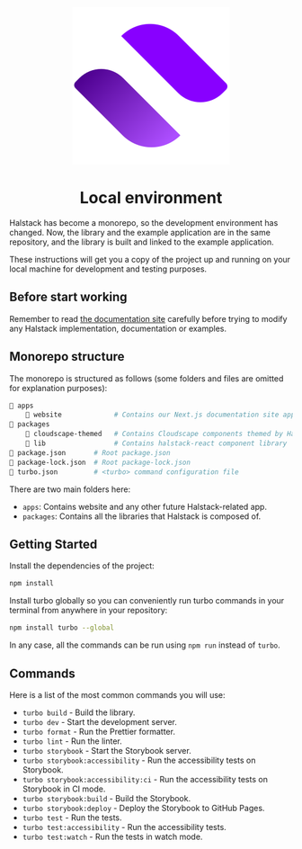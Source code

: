<p align="center">
  <a href="https://developer.dxc.com/halstack/">
    <img src="apps/website/screens/common/images/halstack_logo.svg" alt="Halstack Design System logo" />
  </a>
</p>

<h1 align="center">Local environment</h1>

Halstack has become a monorepo, so the development environment has changed. Now, the library and the example application are in the same repository, and the library is built and linked to the example application.

These instructions will get you a copy of the project up and running on your local machine for development and testing purposes.

## Before start working

Remember to read [the documentation site](https://developer.dxc.com/halstack/) carefully before trying to modify any Halstack implementation, documentation or examples.

## Monorepo structure

The monorepo is structured as follows (some folders and files are omitted for explanation purposes):

```bash
📂 apps
    📂 website             # Contains our Next.js documentation site application
📂 packages
    📂 cloudscape-themed   # Contains Cloudscape components themed by Halstack
    📂 lib                 # Contains halstack-react component library
📄 package.json       # Root package.json
📄 package-lock.json  # Root package-lock.json
📄 turbo.json         # <turbo> command configuration file
```

There are two main folders here:

- `apps`: Contains website and any other future Halstack-related app.
- `packages`: Contains all the libraries that Halstack is composed of.

## Getting Started

Install the dependencies of the project:

```bash
npm install
```

Install turbo globally so you can conveniently run turbo commands in your terminal from anywhere in your repository:

```bash
npm install turbo --global
```

In any case, all the commands can be run using `npm run` instead of `turbo`.

## Commands

Here is a list of the most common commands you will use:

- `turbo build` - Build the library.
- `turbo dev` - Start the development server.
- `turbo format` - Run the Prettier formatter.
- `turbo lint` - Run the linter.
- `turbo storybook` - Start the Storybook server.
- `turbo storybook:accessibility` - Run the accessibility tests on Storybook.
- `turbo storybook:accessibility:ci` - Run the accessibility tests on Storybook in CI mode.
- `turbo storybook:build` - Build the Storybook.
- `turbo storybook:deploy` - Deploy the Storybook to GitHub Pages.
- `turbo test` - Run the tests.
- `turbo test:accessibility` - Run the accessibility tests.
- `turbo test:watch` - Run the tests in watch mode.
